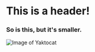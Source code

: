 # This is a header!
### So is this, but it's smaller.

![Image of Yaktocat](https://octodex.github.com/images/yaktocat.png)
